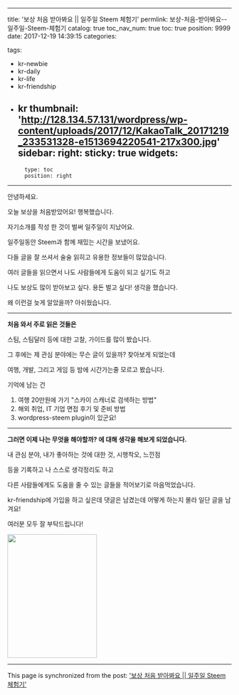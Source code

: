 
---
title: '보상 처음 받아봐요 || 일주일 Steem 체험기'
permlink: 보상-처음-받아봐요--일주일-Steem-체험기
catalog: true
toc_nav_num: true
toc: true
position: 9999
date: 2017-12-19 14:39:15
categories:

tags:
- kr-newbie
- kr-daily
- kr-life
- kr-friendship
- kr
thumbnail: 'http://128.134.57.131/wordpress/wp-content/uploads/2017/12/KakaoTalk_20171219_233531328-e1513694220541-217x300.jpg'
sidebar:
    right:
        sticky: true
widgets:
    -
        type: toc
        position: right
---


안녕하세요.

오늘 보상을 처음받았어요! 행복했습니다.

자기소개를 작성 한 것이 벌써 일주일이 지났어요.

일주일동안 Steem과 함께 재밌는 시간을 보냈어요.

다들 글을 잘 쓰셔서 술술 읽히고 유용한 정보들이 많았습니다.

여러 글들을 읽으면서 나도 사람들에게 도움이 되고 싶기도 하고

나도 보상도 많이 받아보고 싶다. 용돈 벌고 싶다! 생각을 했습니다.

왜 이런걸 늦게 알았을까? 아쉬웠습니다.

<hr />

<strong>처음 와서 주로 읽은 것들은</strong>

스팀, 스팀달러 등에 대한 고찰, 가이드를 많이 봤습니다.

그 후에는 제 관심 분야에는 무슨 글이 있을까? 찾아보게 되었는데

여행, 개발, 그리고 게임 등 밤에 시간가는줄 모르고 봤습니다.

기억에 남는 건
<ol>
 	<li>여행 20만원에 가기 "스카이 스캐너로 검색하는 방법"</li>
 	<li>해외 취업, IT 기업 면접 후기 및 준비 방법</li>
 	<li>wordpress-steem plugin이 있군요!</li>
</ol>

<hr />

<strong>그러면 이제 나는 무엇을 해야할까? 에 대해 생각을 해보게 되었습니다.</strong>

내 관심 분야, 내가 좋아하는 것에 대한 것, 시행착오, 느낀점

등을 기록하고 나 스스로 생각정리도 하고

다른 사람들에게도 도움을 줄 수 있는 글들을 적어보기로 마음먹었습니다.

kr-friendship에 가입을 하고 싶은데 댓글은 남겼는데 어떻게 하는지 몰라 일단 글을 남겨요!

여러분 모두 잘 부탁드립니다!

<img class="wp-image-564 alignnone" src="http://128.134.57.131/wordpress/wp-content/uploads/2017/12/KakaoTalk_20171219_233531328-e1513694220541-217x300.jpg" alt="" width="201" height="278" />

- - -

This page is synchronized from the post: ['보상 처음 받아봐요 || 일주일 Steem 체험기'](https://steempeak.com/@jacobyu/or-or)
